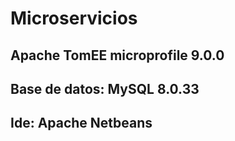 # Microservicios

## Apache TomEE microprofile 9.0.0
## Base de datos: MySQL 8.0.33
## Ide: Apache Netbeans

